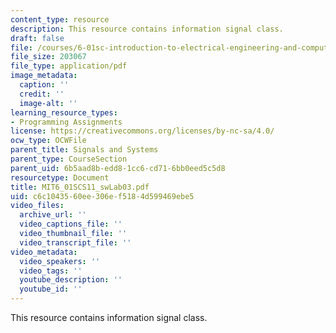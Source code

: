 ```yaml
---
content_type: resource
description: This resource contains information signal class.
draft: false
file: /courses/6-01sc-introduction-to-electrical-engineering-and-computer-science-i-spring-2011/c6c1043560ee306ef5184d599469ebe5_MIT6_01SCS11_swLab03.pdf
file_size: 203067
file_type: application/pdf
image_metadata:
  caption: ''
  credit: ''
  image-alt: ''
learning_resource_types:
- Programming Assignments
license: https://creativecommons.org/licenses/by-nc-sa/4.0/
ocw_type: OCWFile
parent_title: Signals and Systems
parent_type: CourseSection
parent_uid: 6b5aad8b-edd8-1cc6-cd71-6bb0eed5c5d8
resourcetype: Document
title: MIT6_01SCS11_swLab03.pdf
uid: c6c10435-60ee-306e-f518-4d599469ebe5
video_files:
  archive_url: ''
  video_captions_file: ''
  video_thumbnail_file: ''
  video_transcript_file: ''
video_metadata:
  video_speakers: ''
  video_tags: ''
  youtube_description: ''
  youtube_id: ''
---
```

This resource contains information signal class.